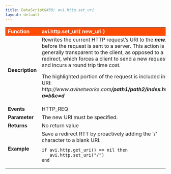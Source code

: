 ```yaml
---
title: DataScript&#58; avi.http.set_uri
layout: default
---
```

<table class="table table-hover"> 
 <tbody> 
  <tr bgcolor="ff4b00"> 
   <td width="100"><span style="color: white; font-size: medium;"><strong>Function</strong></span></td> 
   <td width="600"><span style="color: white;"><b>avi.http.set_uri( new_uri )</b></span></td> 
  </tr> 
  <tr> 
   <td width="100"><span style="font-size: medium;"><strong>Description</strong></span></td> 
   <td width="600">Rewrites the current HTTP request’s URI to the <strong><em>new_uri</em></strong> before the request is sent to a server. This action is generally transparent to the client, as opposed to a redirect, which forces a client to send a new request and incurs a round trip time cost.<p></p> <p>The highlighted portion of the request is included in the URI:<br> <em>http://www.avinetworks.com<strong>/path1/path2/index.html?a=b&amp;c=d</strong></em></p></td> 
  </tr> 
  <tr> 
   <td width="100"><span style="font-size: medium;"><strong>Events</strong></span></td> 
   <td width="600">HTTP_REQ</td> 
  </tr> 
  <tr> 
   <td width="100"><span style="font-size: medium;"><strong>Parameter</strong></span></td> 
   <td width="600">The new URI must be specified.</td> 
  </tr> 
  <tr> 
   <td width="100"><span style="font-size: medium;"><strong>Returns</strong></span></td> 
   <td width="600">No return value</td> 
  </tr> 
  <tr> 
   <td width="100"><span style="font-size: medium;"><strong>Example</strong></span></td> 
   <td width="600">Save a redirect RTT by proactively adding the '/' character to a blank URI.<br> 
    <!-- Crayon Syntax Highlighter v2.7.1 --> <pre><code class="language-lua">if avi.http.get_uri() == nil then
   avi.http.set_uri("/")
end</code></pre> 
    <!-- [Format Time: 0.0017 seconds] --> </td> 
  </tr> 
 </tbody> 
</table>